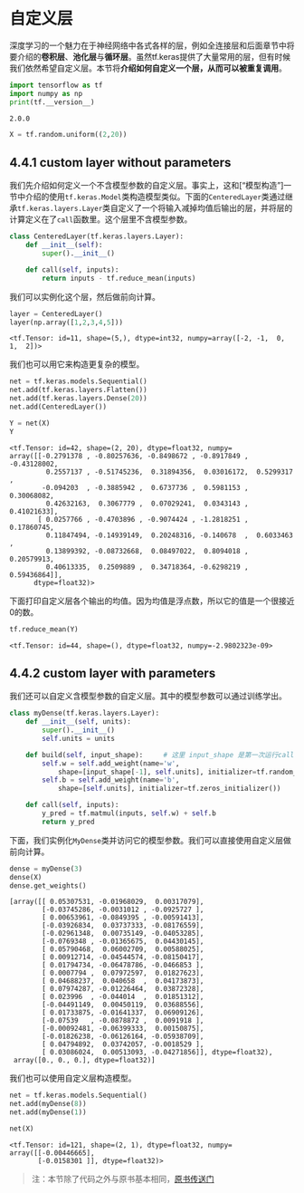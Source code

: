 
# 自定义层

深度学习的一个魅力在于神经网络中各式各样的层，例如全连接层和后面章节中将要介绍的**卷积层**、**池化层**与**循环层**。虽然tf.keras提供了大量常用的层，但有时候我们依然希望自定义层。本节将**介绍如何自定义一个层，从而可以被重复调用**。


```python
import tensorflow as tf
import numpy as np
print(tf.__version__)
```

    2.0.0



```python
X = tf.random.uniform((2,20))
```

## 4.4.1 custom layer without parameters

我们先介绍如何定义一个不含模型参数的自定义层。事实上，这和[“模型构造”]一节中介绍的使用`tf.keras.Model`类构造模型类似。下面的`CenteredLayer`类通过继承`tf.keras.layers.Layer`类自定义了一个将输入减掉均值后输出的层，并将层的计算定义在了`call`函数里。这个层里不含模型参数。


```python
class CenteredLayer(tf.keras.layers.Layer):
    def __init__(self):
        super().__init__()

    def call(self, inputs):
        return inputs - tf.reduce_mean(inputs)
```

我们可以实例化这个层，然后做前向计算。


```python
layer = CenteredLayer()
layer(np.array([1,2,3,4,5]))
```




    <tf.Tensor: id=11, shape=(5,), dtype=int32, numpy=array([-2, -1,  0,  1,  2])>



我们也可以用它来构造更复杂的模型。


```python
net = tf.keras.models.Sequential()
net.add(tf.keras.layers.Flatten())
net.add(tf.keras.layers.Dense(20))
net.add(CenteredLayer())

Y = net(X)
Y
```




    <tf.Tensor: id=42, shape=(2, 20), dtype=float32, numpy=
    array([[-0.2791378 , -0.80257636, -0.8498672 , -0.8917849 , -0.43128002,
             0.2557137 , -0.51745236,  0.31894356,  0.03016172,  0.5299317 ,
            -0.094203  , -0.3885942 ,  0.6737736 ,  0.5981153 ,  0.30068082,
             0.42632163,  0.3067779 ,  0.07029241,  0.0343143 ,  0.41021633],
           [ 0.0257766 , -0.4703896 , -0.9074424 , -1.2818251 ,  0.17860745,
             0.11847494, -0.14939149,  0.20248316, -0.140678  ,  0.6033463 ,
             0.13899392, -0.08732668,  0.08497022,  0.8094018 ,  0.20579913,
             0.40613335,  0.2509889 ,  0.34718364, -0.6298219 ,  0.59436864]],
          dtype=float32)>



下面打印自定义层各个输出的均值。因为均值是浮点数，所以它的值是一个很接近0的数。


```python
tf.reduce_mean(Y)
```




    <tf.Tensor: id=44, shape=(), dtype=float32, numpy=-2.9802323e-09>



## 4.4.2 custom layer with parameters

我们还可以自定义含模型参数的自定义层。其中的模型参数可以通过训练学出。


```python
class myDense(tf.keras.layers.Layer):
    def __init__(self, units):
        super().__init__()
        self.units = units

    def build(self, input_shape):     # 这里 input_shape 是第一次运行call()时参数inputs的形状
        self.w = self.add_weight(name='w',
            shape=[input_shape[-1], self.units], initializer=tf.random_normal_initializer())
        self.b = self.add_weight(name='b',
            shape=[self.units], initializer=tf.zeros_initializer())

    def call(self, inputs):
        y_pred = tf.matmul(inputs, self.w) + self.b
        return y_pred
```

下面，我们实例化`MyDense`类并访问它的模型参数。我们可以直接使用自定义层做前向计算。


```python
dense = myDense(3)
dense(X)
dense.get_weights()
```




    [array([[ 0.05307531, -0.01968029,  0.00317079],
            [-0.03745286, -0.0031012 , -0.0925727 ],
            [ 0.00653961, -0.0849395 , -0.00591413],
            [-0.03926834,  0.03737333, -0.08176559],
            [-0.02961348,  0.00735149, -0.04053285],
            [-0.0769348 , -0.01365675,  0.04430145],
            [ 0.05790468,  0.06002709,  0.00588025],
            [ 0.00912714, -0.04544574, -0.08150417],
            [ 0.01794734, -0.06478786, -0.0466853 ],
            [ 0.0007794 ,  0.07972597,  0.01827623],
            [ 0.04688237,  0.040658  ,  0.04173873],
            [ 0.07974287, -0.01226464,  0.03872328],
            [ 0.023996  , -0.044014  ,  0.01851312],
            [-0.04491149,  0.00450119,  0.03688556],
            [ 0.01733875, -0.01641337,  0.06909126],
            [-0.07539   , -0.0878872 ,  0.0091918 ],
            [-0.00092481, -0.06399333,  0.00150875],
            [-0.01826238, -0.06126164, -0.05938709],
            [ 0.04794892,  0.03742057, -0.0018529 ],
            [ 0.03086024,  0.00513093, -0.04271856]], dtype=float32),
     array([0., 0., 0.], dtype=float32)]



我们也可以使用自定义层构造模型。


```python
net = tf.keras.models.Sequential()
net.add(myDense(8))
net.add(myDense(1))

net(X)
```




    <tf.Tensor: id=121, shape=(2, 1), dtype=float32, numpy=
    array([[-0.00446665],
           [-0.0158301 ]], dtype=float32)>


> 注：本节除了代码之外与原书基本相同，[原书传送门](https://zh.d2l.ai/chapter_deep-learning-computation/custom-layer.html)

